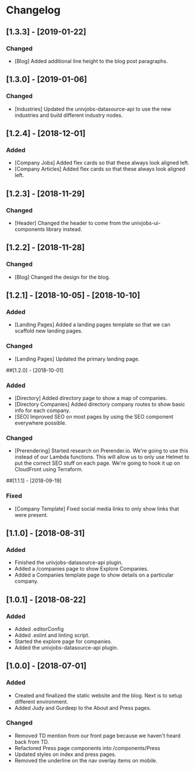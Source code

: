 # Changelog

## [1.3.3] - [2019-01-22]
### Changed
- [Blog] Added additional line height to the blog post paragraphs.

## [1.3.0] - [2019-01-06]
### Changed
- [Industries] Updated the univjobs-datasource-api to use the new industries and build different industry nodes.

## [1.2.4] - [2018-12-01]
### Added
- [Company Jobs] Added flex cards so that these always look aligned left.
- [Company Articles] Added flex cards so that these always look aligned left.

## [1.2.3] - [2018-11-29]
### Changed
- [Header] Changed the header to come from the univjobs-ui-components library instead.

## [1.2.2] - [2018-11-28]
### Changed
- [Blog] Changed the design for the blog.

## [1.2.1] - [2018-10-05] - [2018-10-10]
### Added
- [Landing Pages] Added a landing pages template so that we can scaffold new landing pages.

### Changed
- [Landing Pages] Updated the primary landing page.

##[1.2.0] - [2018-10-01]
### Added
- [Directory] Added directory page to show a map of companies.
- [Directory Companies] Added directory company routes to show basic info for each company.
- [SEO] Improved SEO on most pages by using the SEO component everywhere possible.

### Changed
- [Prerendering] Started research on Prerender.io. We're going to use this instead of our Lambda functions. This will allow us to only use Helmet to put the correct SEO stuff on each page. We're going to hook it up on CloudFront using Terraform.

##[1.1.1] - [2018-09-19]
### Fixed
- [Company Template] Fixed social media links to only show links that were present.

## [1.1.0] - [2018-08-31]
### Added
- Finished the univjobs-datasource-api plugin.
- Added a /companies page to show Explore Companies.
- Added a Companies template page to show details on a particular company.

## [1.0.1] - [2018-08-22]
### Added 
- Added .editorConfig
- Added .eslint and linting script.
- Started the explore page for companies.
- Added the univjobs-datasource-api plugin.

## [1.0.0] - [2018-07-01]
### Added 
- Created and finalized the static website and the blog. Next is to setup different environment.
- Added Judy and Gurdeep to the About and Press pages.

### Changed
- Removed TD mention from our front page because we haven't heard back from TD.
- Refactored Press page components into /components/Press
- Updated styles on index and press pages.
- Removed the underline on the nav overlay items on mobile.
